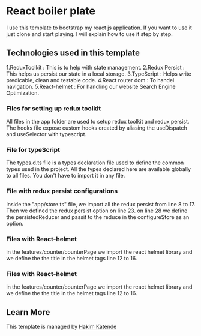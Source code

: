 # React boiler plate

I use this template to bootstrap my react js application. If you want to use it just clone and start playing. I will explain how to use it step by step.

## Technologies used in this template

1.ReduxToolkit : This is to help with state management.
2.Redux Persist : This helps us persist our state in a local storage.
3.TypeScript : Helps write predicable, clean and testable code.
4.React router dom : To handel navigation.
5.React-helmet : For handling our website Search Engine Optimization.

### Files for setting up redux toolkit

All files in the app folder are used to setup redux toolkit and redux persist. The hooks file expose custom hooks created by aliasing the useDispatch and useSelector with typescript.

### File for typeScript

The types.d.ts file is a types declaration file used to define the common types used in the project. All the types declared here are available globally to all files. You don't have to import it in any file.

### File with redux persist configurations

Inside the "app/store.ts" file, we import all the redux persist from line 8 to 17. Then we defined the redux persist option on line 23. on line 28 we define the persistedReducer and passit to the reduce in the configureStore as an option.

### Files with React-helmet

in the features/counter/counterPage we import the react helmet library and we define the the title in the helmet tags line 12 to 16.

### Files with React-helmet

in the features/counter/counterPage we import the react helmet library and we define the the title in the helmet tags line 12 to 16.

## Learn More

This template is managed by [Hakim Katende](https://ghkatende.com)
